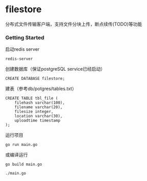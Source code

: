 # filestore
分布式文件传输客户端，支持文件分块上传，断点续传(TODO)等功能
### Getting Started
启动redis server
```
redis-server
```
创建数据库（保证postgreSQL service已经启动）
```
CREATE DATABASE filestore;
```
建表（参考db/potgres/tables.txt）
```
CREATE TABLE tbl_file (
    filehash varchar(100),
    filename varchar(20),
    filesize integer,
    location varchar(30),
    uploadtime timestamp
);
```
运行项目
```
go run main.go
```
或编译运行
```
go build main.go
```
```
./main.go
```

